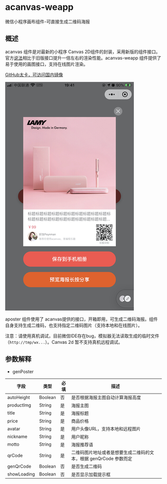 # acanvas-weapp
微信小程序画布组件-可直接生成二维码海报

## 概述
acanvas 组件是对最新的小程序 Canvas 2D组件的封装，采用新版的组件接口。官方[说法](https://developers.weixin.qq.com/community/develop/doc/00020a02c2c040114d19a398f5b001)相比于旧版接口提升一倍左右的渲染性能。acanvas-weapp 组件提供了易于使用的画图接口，支持在线图片渲染。

[GitHub太卡，可访问国内镜像](https://gitee.com/abram-lin/acanvas-weapp)

![](./demo.jpeg)

aposter 组件使用了 acanvas提供的接口，开箱即用，可生成二维码海报。组件自身支持生成二维码，也支持指定二维码图片（支持本地和在线图片）。

注意：请使用真机调试，目前微信IDE存在bug，模拟器无法读取生成的临时文件（`http://tmp/wx...`）。Canvas 2d 暂不支持真机远程调试。

## 参数解释

- genPoster

| 字段              | 类型                     | 必填  | 描述                                         |
| ---------------- | ------------------------ | ---- | ------------------------------------------  |
| autoHeight       | Boolean                  | 否   | 是否根据海报主图自动计算海报高度                  |
| productImg       | String                   | 是   | 海报主图                                      |
| title            | String                   | 是   | 海报标题                                      |
| price            | String                   | 是   | 商品价格                                      |
| avatar           | String                   | 是   | 用户头像URL，支持本地和远程图片                  |
| nickname         | String                   | 是   | 用户昵称                                      |
| motto            | String                   | 是   | 海报推荐语                                     |
| qrCode           | String                   | 是   | 二维码图片地址或者是想要生成二维码的文本，根据 genQrCode 参数而定  |
| genQrCode        | Boolean                  | 否   | 是否生成二维码                                  |
| showLoading      | Boolean                  | 否   | 是否显示加载提示框                              |